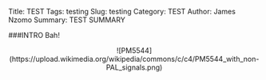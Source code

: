 Title: TEST
Tags: testing
Slug: testing
Category: TEST
Author: James Nzomo
Summary: TEST SUMMARY

###INTRO
Bah!

<center>
![PM5544](https://upload.wikimedia.org/wikipedia/commons/c/c4/PM5544_with_non-PAL_signals.png)
</center>
